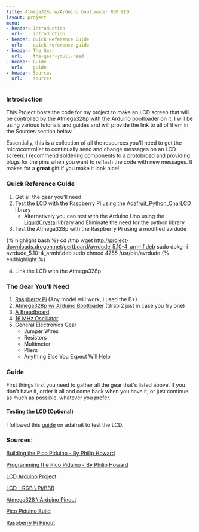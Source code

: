 ```yaml
---
title: Atmega328p w/Arduino bootloader RGB LCD
layout: project
menu:
- header: Introduction
  url:    introduction
- header: Quick Reference Guide
  url:    quick-reference-guide
- header: The Gear
  url:    the-gear-youll-need
- header: Guide
  url:    guide
- header: Sources
  url:    sources
---
```

### Introduction

This Project hosts the code for my project to make an LCD screen that will be controlled by the Atmega328p with the Arduino bootloader on it. I will be using various tutorials and guides and will provide the link to all of them in the Sources section below.

Essentially, this is a collection of all the resources you'll need to get the microcontroller to continually send and change messages on an LCD screen. I recommend soldering components to a protobroad and providing plugs for the pins when you want to reflash the code with new messages. It makes for a **great** gift if you make it look nice!

### Quick Reference Guide

1.  Get all the gear you'll need
2.  Test the LCD with the Raspberry Pi using the [Adafruit_Python_CharLCD](https://github.com/adafruit/Adafruit_Python_CharLCD) library
    *    Alternatively you can test with the Arduino Uno using the    [LiquidCrystal](http://arduino.cc/en/Reference/LiquidCrystal) library and Eliminate the need for the python library
3.  Test the Atmega328p with the Raspberry Pi using a modified avrdude


{% highlight bash %}
cd /tmp
wget http://project-downloads.drogon.net/gertboard/avrdude_5.10-4_armhf.deb
sudo dpkg -i avrdude_5.10-4_armhf.deb
sudo chmod 4755 /usr/bin/avrdude
{% endhighlight %}


4.  Link the LCD with the Atmega328p

### The Gear You'll Need

1.  [Raspberry Pi](https://www.adafruit.com/product/1914) (Any model will work, I used the B+)
2.  [Atmega328p w/ Arduino Bootloader](https://www.adafruit.com/products/123) (Grab 2 just in case you fry one)
3.  [A Breadboard](https://www.adafruit.com/products/239)
4.  [16 MHz Oscillator](https://www.adafruit.com/products/1873)
5.  General Electronics Gear
    *   Jumper Wires
    *   Resistors
    *   Multimeter
    *   Pliers
    *   Anything Else You Expect Will Help

### Guide

First things first you need to gather all the gear that's listed above. If you don't have it, order it all and come back when you have it, or just continue as much as possible, whatever you prefer.

#### Testing the LCD (Optional)

I followed this [guide](https://learn.adafruit.com/character-lcd-with-raspberry-pi-or-beaglebone-black/overview) on adafruit to test the LCD.

### Sources:

[Building the Pico Piduino - By Philip Howard](http://pi.gadgetoid.com/article/building-the-pico-piduino)

[Programming the Pico Piduino - By Philip Howard](http://pi.gadgetoid.com/article/programming-your-pico-piduino)

[LCD Arduino Project](https://learn.adafruit.com/character-lcds/overview)

[LCD - RGB \ Pi/BBB](https://learn.adafruit.com/character-lcd-with-raspberry-pi-or-beaglebone-black/overview)

[Atmega328 \ Arduino Pinout](http://www.hobbytronics.co.uk/arduino-atmega328-pinout)

[Pico Piduino Build](http://pi.gadgetoid.com/piduino/pico-piduino)

[Raspberry Pi Pinout](http://pi.gadgetoid.com/pinout)
